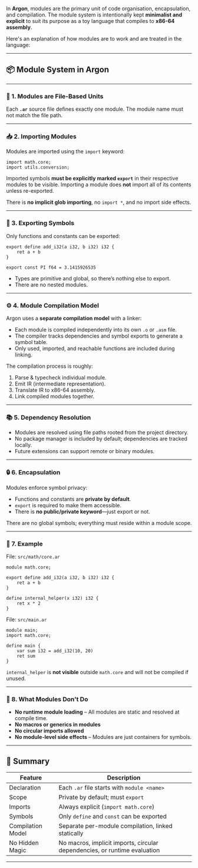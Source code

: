 In **Argon**, modules are the primary unit of code organisation, encapsulation, and compilation. The module system is intentionally kept **minimalist and explicit** to suit its purpose as a toy language that compiles to **x86-64 assembly**.

Here's an explanation of how modules are to work and are treated in the language:

---

## 📦 **Module System in Argon**

---

### 🧱 1. **Modules are File-Based Units**

Each **`.ar`** source file defines exactly one module. The module name must not match the file path.

---

### 📥 2. **Importing Modules**

Modules are imported using the `import` keyword:

```Argon
import math.core;
import utils.conversion;
```

Imported symbols **must be explicitly marked `export`** in their respective modules to be visible. Importing a module does **not** import all of its contents unless re-exported.

There is **no implicit glob importing**, no `import *`, and no import side effects.

---

### 🚪 3. **Exporting Symbols**

Only functions and constants can be exported:

```Argon
export define add_i32(a i32, b i32) i32 {
    ret a + b
}

export const PI f64 = 3.1415926535
```

* Types are primitive and global, so there’s nothing else to export.
* There are no nested modules.

---

### ⚙️ 4. **Module Compilation Model**

Argon uses a **separate compilation model** with a linker:

* Each module is compiled independently into its own `.o` or `.asm` file.
* The compiler tracks dependencies and symbol exports to generate a symbol table.
* Only used, imported, and reachable functions are included during linking.

The compilation process is roughly:

1. Parse & typecheck individual module.
2. Emit IR (intermediate representation).
3. Translate IR to x86-64 assembly.
4. Link compiled modules together.

---

### 📚 5. **Dependency Resolution**

* Modules are resolved using file paths rooted from the project directory.
* No package manager is included by default; dependencies are tracked locally.
* Future extensions can support remote or binary modules.

---

### 🔒 6. **Encapsulation**

Modules enforce symbol privacy:

* Functions and constants are **private by default**.
* `export` is required to make them accessible.
* There is **no public/private keyword**—just export or not.

There are no global symbols; everything must reside within a module scope.

---

### 🧪 7. **Example**

File: `src/math/core.ar`

```Argon
module math.core;

export define add_i32(a i32, b i32) i32 {
    ret a + b
}

define internal_helper(x i32) i32 {
    ret x * 2
}
```

File: `src/main.ar`

```Argon
module main;
import math.core;

define main {
    var sum i32 = add_i32(10, 20)
    ret sum
}
```

`internal_helper` is **not visible** outside `math.core` and will not be compiled if unused.

---

### 🚫 8. **What Modules Don't Do**

* **No runtime module loading** – All modules are static and resolved at compile time.
* **No macros or generics in modules**
* **No circular imports allowed**
* **No module-level side effects** – Modules are just containers for symbols.

---

## 🧩 Summary

| Feature           | Description                                                               |
| ----------------- | ------------------------------------------------------------------------- |
| Declaration       | Each `.ar` file starts with `module <name>`                               |
| Scope             | Private by default; must `export`                                         |
| Imports           | Always explicit (`import math.core`)                                      |
| Symbols           | Only `define` and `const` can be exported                                 |
| Compilation Model | Separate per-module compilation, linked statically                        |
| No Hidden Magic   | No macros, implicit imports, circular dependencies, or runtime evaluation |

---
